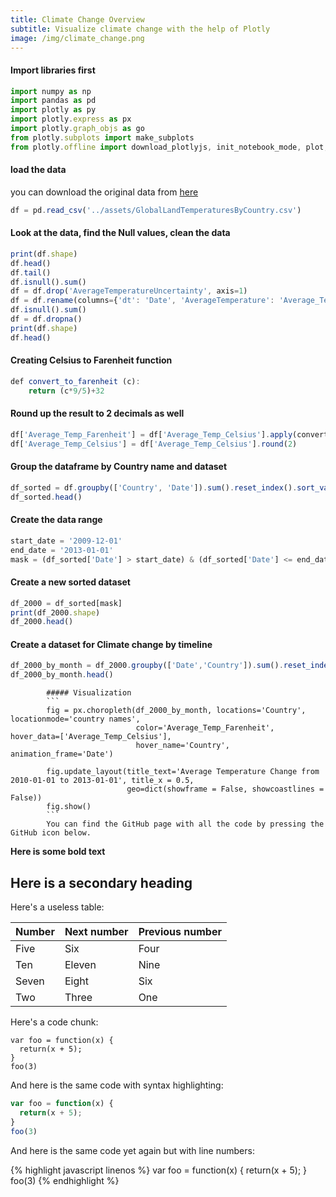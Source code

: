 ```yaml
---
title: Climate Change Overview
subtitle: Visualize climate change with the help of Plotly
image: /img/climate_change.png
---
```


#### Import libraries first
```javascript
import numpy as np
import pandas as pd
import plotly as py
import plotly.express as px
import plotly.graph_objs as go
from plotly.subplots import make_subplots
from plotly.offline import download_plotlyjs, init_notebook_mode, plot, iplot
```
#### load the data
you can download the original data from [here](http://google.com)
```javascript
df = pd.read_csv('../assets/GlobalLandTemperaturesByCountry.csv')
```
#### Look at the data, find the Null values, clean the data
```javascript
print(df.shape)
df.head()
df.tail()
df.isnull().sum()
df = df.drop('AverageTemperatureUncertainty', axis=1)
df = df.rename(columns={'dt': 'Date', 'AverageTemperature': 'Average_Temp'})
df.isnull().sum()
df = df.dropna()
print(df.shape)
df.head()
```
#### Creating Celsius to Farenheit function
```javascript
def convert_to_farenheit (c):
    return (c*9/5)+32
```
#### Round up the result to 2 decimals as well
```javascript
df['Average_Temp_Farenheit'] = df['Average_Temp_Celsius'].apply(convert_to_farenheit).round(2)
df['Average_Temp_Celsius'] = df['Average_Temp_Celsius'].round(2)
```
#### Group the dataframe by Country name and dataset
```javascript
df_sorted = df.groupby(['Country', 'Date']).sum().reset_index().sort_values(['Date'], ascending=False)
df_sorted.head()
```
#### Create the data range
```javascript
start_date = '2009-12-01'
end_date = '2013-01-01'
mask = (df_sorted['Date'] > start_date) & (df_sorted['Date'] <= end_date)
```
#### Create a new sorted dataset
```javascript
df_2000 = df_sorted[mask]
print(df_2000.shape)
df_2000.head()
```
#### Create a dataset for Climate change by timeline
```javascript
df_2000_by_month = df_2000.groupby(['Date','Country']).sum().reset_index()
df_2000_by_month.head()
```
            ##### Visualization
            ```
            fig = px.choropleth(df_2000_by_month, locations='Country', locationmode='country names', 
                                color='Average_Temp_Farenheit', hover_data=['Average_Temp_Celsius'],
                                hover_name='Country', animation_frame='Date')

            fig.update_layout(title_text='Average Temperature Change from 2010-01-01 to 2013-01-01', title_x = 0.5, 
                              geo=dict(showframe = False, showcoastlines = False))
            fig.show()
            ```
            You can find the GitHub page with all the code by pressing the GitHub icon below.

**Here is some bold text**

## Here is a secondary heading

Here's a useless table:

| Number | Next number | Previous number |
| :------ |:--- | :--- |
| Five | Six | Four |
| Ten | Eleven | Nine |
| Seven | Eight | Six |
| Two | Three | One |

Here's a code chunk:

~~~
var foo = function(x) {
  return(x + 5);
}
foo(3)
~~~

And here is the same code with syntax highlighting:

```javascript
var foo = function(x) {
  return(x + 5);
}
foo(3)
```

And here is the same code yet again but with line numbers:

{% highlight javascript linenos %}
var foo = function(x) {
  return(x + 5);
}
foo(3)
{% endhighlight %}

